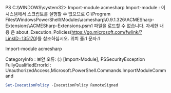 PS C:\WINDOWS\system32> Import-module acmesharp
Import-module : 이 시스템에서 스크립트를 실행할 수 없으므로 C:\Program Files\WindowsPowerShell\Modules\acmesharp\0.9.1.326\ACMESharp-Extensions\ACMESharp-Extensions.psm1 파일을 로드할 수 없습니다. 자세한 내용
은 about_Execution_Policies(https://go.microsoft.com/fwlink/?LinkID=135170)를 참조하십시오.
위치 줄:1 문자:1

Import-module acmesharp

CategoryInfo          : 보안 오류: (:) [Import-Module], PSSecurityException
FullyQualifiedErrorId : UnauthorizedAccess,Microsoft.PowerShell.Commands.ImportModuleCommand

```powershell
Set-ExecutionPolicy -ExecutionPolicy RemoteSigned
```

